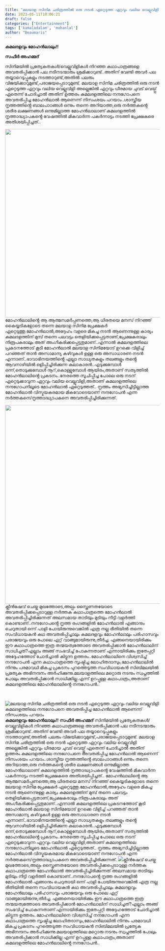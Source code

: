 ```yaml
---
title: "മലയാള സിനിമ ചരിത്രത്തിൽ ഒരു നടൻ ഏറ്റെടുത്ത ഏറ്റവും വലിയ വെല്ലുവിളി കമലദളത്തിലെ നന്ദഗോപനെ അവതരിപ്പിച്ച മോഹൻലാൽ ആണെന്ന് നിസംശയം പറയാം"
date: 2023-05-11T10:06:21
draft: false
categories: ["Entertainment"]
tags: ['kamaladalam', 'mohanlal']
author: "Beaumaris"
---
```


<strong>കമലദളവും മോഹൻലാലും!!</strong>

<strong>സഫീർ അഹമ്മദ്</strong>

സിനിമയിൽ പ്രത്യേകതകൾ/വെല്ലുവിളികൾ നിറഞ്ഞ കഥാപാത്രങ്ങളെ അവതരിപ്പിക്കാൻ പല നടീനടന്മാരും ശ്രമിക്കാറുണ്ട്..അതിന് വേണ്ടി അവർ പല തയ്യാറെടുപ്പുകളും നടത്താറുണ്ട്,അതിൽ പലരും വിജയിക്കാറുമുണ്ട്,പരാജയപ്പെടാറുമുണ്ട്. മലയാള സിനിമ ചരിത്രത്തിൽ ഒരു നടൻ ഏറ്റെടുത്ത ഏറ്റവും വലിയ വെല്ലുവിളി അല്ലെങ്കിൽ ഏറ്റവും ധീരമായ ചുവട് വെയ്പ്പ് ഏതെന്ന് ചോദിച്ചാൽ അതിന് ഉത്തരം കമലദളത്തിലെ നന്ദഗോപനെ അവതരിപ്പിച്ച മോഹൻലാൽ ആണെന്ന് നിസംശയം പറയാം..ശാസ്ത്രീയ നൃത്തത്തിൻ്റെ ബാലപാഠങ്ങൾ ഒന്നും തന്നെ അറിയാത്ത,ഒരു നർത്തകൻ്റെ ശരീര ലക്ഷണങ്ങൾ ഒന്നുമില്ലാത്ത മോഹൻലാലാണ് കമലദളത്തിൽ നൃത്താദ്ധ്യാപകൻ്റെ വേഷത്തിൽ മികവാർന്ന പകർന്നാട്ടം നടത്തി പ്രേക്ഷകരെ അതിശയിപ്പിച്ചത്..

<a href="https://cdn.boolokam.com/articles/2023/05/dqdf.jpg"><img class=" wp-image-395178 aligncenter" src="https://cdn.boolokam.com/articles/2023/05/dqdf.jpg" alt="" width="883" height="611" /></a>മോഹൻലാലിൻ്റെ ആ ആത്മസമർപ്പണത്തെ,ആ ധീരതയെ മനസ് നിറഞ്ഞ് കൈയ്യടികളോടെ തന്നെ മലയാള സിനിമ പ്രേക്ഷകർ ഏറ്റെടുത്തു.മോഹൻലാൽ,അദ്ദേഹം വളരെ മികച്ച നടൻ ആണെന്നുള്ള കാര്യം കമലദളത്തിന് മുമ്പ് തന്നെ പലവട്ടം തെളിയിക്കപ്പെട്ടതാണ്,പ്രേക്ഷകരാലും നിരൂപകരാലും അത് അംഗീകരിക്കപ്പെട്ടതുമാണ്..എന്നാൽ കമലദളത്തിലെ പ്രകടനത്തോട് കൂടി മോഹൻലാൽ മലയാള സിനിമയോട് ഉറക്കെ വിളിച്ച് പറഞ്ഞത് താൻ അസാമാന്യ കഴിവുകൾ ഉള്ള ഒരു അസാധാരണ നടൻ എന്നാണ്..ഭാവാഭിനയത്തിൻ്റെ എല്ലാ സാധ്യതകളും തലങ്ങളും തൻ്റെ ആവനാഴിയിൽ ഒളിപ്പിച്ചിരിക്കുന്ന കലാകാരൻ..എടുക്കുമ്പോൾ ഒന്ന്,തൊടുക്കുമ്പോൾ നൂറ്,കൊള്ളുമ്പോൾ ആയിരം,അതാണ് സത്യത്തിൽ മോഹൻലാലിൻ്റെ പ്രകടനം..നേരത്തെ സൂചിപ്പിച്ച പോലെ ഒരു നടന് ഏറ്റെടുക്കാവുന്ന ഏറ്റവും വലിയ വെല്ലുവിളി,അതാണ് കമലദളത്തിലെ നന്ദഗോപനിലൂടെ മോഹൻലാൽ ഏറ്റെടുത്തത്..
നൃത്തം അഭ്യസിച്ചിട്ടില്ലാത്ത മോഹൻലാൽ വിസ്മയകരമായ മികവോടെയാണ് നന്ദഗോപൻ എന്ന നർത്തകനെ/നൃത്താദ്ധ്യാപകനെ അവതരിപ്പിച്ചിരിക്കുന്നത്.

<a href="https://cdn.boolokam.com/articles/2023/05/dqqff.jpg"><img class=" wp-image-395179 aligncenter" src="https://cdn.boolokam.com/articles/2023/05/dqqff.jpg" alt="" width="700" height="645" /></a>ക്ലീൻഷേവ് ചെയ്ത മുഖത്തോടെ,അല്പം സ്ത്രൈണതയോടെ അവതരിപ്പിക്കപ്പെടാറുള്ള നർത്തക കഥാപാത്രത്തെ മോഹൻലാൽ അവതരിപ്പിച്ചിരിക്കുന്നത് അലസമായ താടിയും മുടിയും നീട്ടി വളർത്തി കൊണ്ടാണ്..നന്ദഗോപൻ്റെ നൃത്ത രംഗങ്ങളിൽ മോഹൻലാൽ എങ്ങാനും ചെറുതായി ഒന്ന് പാളി പോയിരുന്നുവെങ്കിൽ എത്ര നല്ല രീതിയിൽ തന്നെ സംവിധായകൻ കഥ അവതരിപ്പിച്ചാലും കമലദളവും മോഹൻലാലും പരിഹാസവും പരാജയവും ഒരു പോലെ ഏറ്റ് വാങ്ങുമായിരുന്നു,തീർച്ച. എങ്ങനെയായിരിക്കും ഈ കഥാപാത്രത്തെ ഇത്ര തന്മയത്വത്തോടെ അവതരിപ്പിക്കാൻ മോഹൻലാലിന് സാധിച്ചത്?എല്ലാം അങ്ങ് സംഭവിച്ച് പോകുന്നതാണ് എന്നായിരിക്കും ഇതേപ്പറ്റി അദ്ദേഹത്തോട് ചോദിച്ചാൽ കിട്ടുന്ന ഉത്തരം..മോഹൻലാലിനെ വിശ്വസിച്ച് നന്ദഗോപൻ എന്ന കഥാപാത്രത്തെ സൃഷ്ടിച്ച ലോഹിതദാസും,മോഹൻലാലിൽ നിന്നും പരമാവധി മികച്ച പ്രകടനം പുറത്തെടുത്ത സംവിധായകൻ സിബിമലയിൽ പ്രത്യേക അഭിനന്ദനം അർഹിക്കുന്നു.മലയാളത്തിലെ മറ്റൊരു നടനും സ്വപ്നത്തിൽ പോലും അവതരിപ്പിക്കാൻ സാധിക്കില്ല എന്ന് ഉറപ്പുള്ള കഥാപാത്രം,അതാണ് കമലദളത്തിലെ മോഹൻലാലിൻ്റെ നന്ദഗോപൻ..

&nbsp;


![മലയാള സിനിമ ചരിത്രത്തിൽ ഒരു നടൻ ഏറ്റെടുത്ത ഏറ്റവും വലിയ വെല്ലുവിളി കമലദളത്തിലെ നന്ദഗോപനെ അവതരിപ്പിച്ച മോഹൻലാൽ ആണെന്ന് നിസംശയം പറയാം](https://cdn.boolokam.com/articles/2023/05/dqdf.jpg)**കമലദളവും മോഹൻലാലും!!** **സഫീർ അഹമ്മദ്** സിനിമയിൽ പ്രത്യേകതകൾ/വെല്ലുവിളികൾ നിറഞ്ഞ കഥാപാത്രങ്ങളെ അവതരിപ്പിക്കാൻ പല നടീനടന്മാരും ശ്രമിക്കാറുണ്ട്..അതിന് വേണ്ടി അവർ പല തയ്യാറെടുപ്പുകളും നടത്താറുണ്ട്,അതിൽ പലരും വിജയിക്കാറുമുണ്ട്,പരാജയപ്പെടാറുമുണ്ട്. മലയാള സിനിമ ചരിത്രത്തിൽ ഒരു നടൻ ഏറ്റെടുത്ത ഏറ്റവും വലിയ വെല്ലുവിളി അല്ലെങ്കിൽ ഏറ്റവും ധീരമായ ചുവട് വെയ്പ്പ് ഏതെന്ന് ചോദിച്ചാൽ അതിന് ഉത്തരം കമലദളത്തിലെ നന്ദഗോപനെ അവതരിപ്പിച്ച മോഹൻലാൽ ആണെന്ന് നിസംശയം പറയാം..ശാസ്ത്രീയ നൃത്തത്തിൻ്റെ ബാലപാഠങ്ങൾ ഒന്നും തന്നെ അറിയാത്ത,ഒരു നർത്തകൻ്റെ ശരീര ലക്ഷണങ്ങൾ ഒന്നുമില്ലാത്ത മോഹൻലാലാണ് കമലദളത്തിൽ നൃത്താദ്ധ്യാപകൻ്റെ വേഷത്തിൽ മികവാർന്ന പകർന്നാട്ടം നടത്തി പ്രേക്ഷകരെ അതിശയിപ്പിച്ചത്.. [](https://cdn.boolokam.com/articles/2023/05/dqdf.jpg)മോഹൻലാലിൻ്റെ ആ ആത്മസമർപ്പണത്തെ,ആ ധീരതയെ മനസ് നിറഞ്ഞ് കൈയ്യടികളോടെ തന്നെ മലയാള സിനിമ പ്രേക്ഷകർ ഏറ്റെടുത്തു.മോഹൻലാൽ,അദ്ദേഹം വളരെ മികച്ച നടൻ ആണെന്നുള്ള കാര്യം കമലദളത്തിന് മുമ്പ് തന്നെ പലവട്ടം തെളിയിക്കപ്പെട്ടതാണ്,പ്രേക്ഷകരാലും നിരൂപകരാലും അത് അംഗീകരിക്കപ്പെട്ടതുമാണ്..എന്നാൽ കമലദളത്തിലെ പ്രകടനത്തോട് കൂടി മോഹൻലാൽ മലയാള സിനിമയോട് ഉറക്കെ വിളിച്ച് പറഞ്ഞത് താൻ അസാമാന്യ കഴിവുകൾ ഉള്ള ഒരു അസാധാരണ നടൻ എന്നാണ്..ഭാവാഭിനയത്തിൻ്റെ എല്ലാ സാധ്യതകളും തലങ്ങളും തൻ്റെ ആവനാഴിയിൽ ഒളിപ്പിച്ചിരിക്കുന്ന കലാകാരൻ..എടുക്കുമ്പോൾ ഒന്ന്,തൊടുക്കുമ്പോൾ നൂറ്,കൊള്ളുമ്പോൾ ആയിരം,അതാണ് സത്യത്തിൽ മോഹൻലാലിൻ്റെ പ്രകടനം..നേരത്തെ സൂചിപ്പിച്ച പോലെ ഒരു നടന് ഏറ്റെടുക്കാവുന്ന ഏറ്റവും വലിയ വെല്ലുവിളി,അതാണ് കമലദളത്തിലെ നന്ദഗോപനിലൂടെ മോഹൻലാൽ ഏറ്റെടുത്തത്.. നൃത്തം അഭ്യസിച്ചിട്ടില്ലാത്ത മോഹൻലാൽ വിസ്മയകരമായ മികവോടെയാണ് നന്ദഗോപൻ എന്ന നർത്തകനെ/നൃത്താദ്ധ്യാപകനെ അവതരിപ്പിച്ചിരിക്കുന്നത്. [![](https://cdn.boolokam.com/articles/2023/05/dqqff.jpg)](https://cdn.boolokam.com/articles/2023/05/dqqff.jpg)ക്ലീൻഷേവ് ചെയ്ത മുഖത്തോടെ,അല്പം സ്ത്രൈണതയോടെ അവതരിപ്പിക്കപ്പെടാറുള്ള നർത്തക കഥാപാത്രത്തെ മോഹൻലാൽ അവതരിപ്പിച്ചിരിക്കുന്നത് അലസമായ താടിയും മുടിയും നീട്ടി വളർത്തി കൊണ്ടാണ്..നന്ദഗോപൻ്റെ നൃത്ത രംഗങ്ങളിൽ മോഹൻലാൽ എങ്ങാനും ചെറുതായി ഒന്ന് പാളി പോയിരുന്നുവെങ്കിൽ എത്ര നല്ല രീതിയിൽ തന്നെ സംവിധായകൻ കഥ അവതരിപ്പിച്ചാലും കമലദളവും മോഹൻലാലും പരിഹാസവും പരാജയവും ഒരു പോലെ ഏറ്റ് വാങ്ങുമായിരുന്നു,തീർച്ച. എങ്ങനെയായിരിക്കും ഈ കഥാപാത്രത്തെ ഇത്ര തന്മയത്വത്തോടെ അവതരിപ്പിക്കാൻ മോഹൻലാലിന് സാധിച്ചത്?എല്ലാം അങ്ങ് സംഭവിച്ച് പോകുന്നതാണ് എന്നായിരിക്കും ഇതേപ്പറ്റി അദ്ദേഹത്തോട് ചോദിച്ചാൽ കിട്ടുന്ന ഉത്തരം..മോഹൻലാലിനെ വിശ്വസിച്ച് നന്ദഗോപൻ എന്ന കഥാപാത്രത്തെ സൃഷ്ടിച്ച ലോഹിതദാസും,മോഹൻലാലിൽ നിന്നും പരമാവധി മികച്ച പ്രകടനം പുറത്തെടുത്ത സംവിധായകൻ സിബിമലയിൽ പ്രത്യേക അഭിനന്ദനം അർഹിക്കുന്നു.മലയാളത്തിലെ മറ്റൊരു നടനും സ്വപ്നത്തിൽ പോലും അവതരിപ്പിക്കാൻ സാധിക്കില്ല എന്ന് ഉറപ്പുള്ള കഥാപാത്രം,അതാണ് കമലദളത്തിലെ മോഹൻലാലിൻ്റെ നന്ദഗോപൻ.. 
